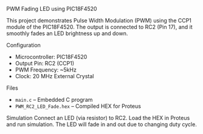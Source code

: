 PWM Fading LED using PIC18F4520

This project demonstrates Pulse Width Modulation (PWM) using the CCP1 module of the PIC18F4520. The output is connected to RC2 (Pin 17), and it smoothly fades an LED brightness up and down.

Configuration
- Microcontroller: PIC18F4520
- Output Pin: RC2 (CCP1)
- PWM Frequency: ~5kHz
- Clock: 20 MHz External Crystal

Files
- `main.c` – Embedded C program
- `PWM_RC2_LED_Fade.hex` – Compiled HEX for Proteus

Simulation
Connect an LED (via resistor) to RC2. Load the HEX in Proteus and run simulation. The LED will fade in and out due to changing duty cycle.
